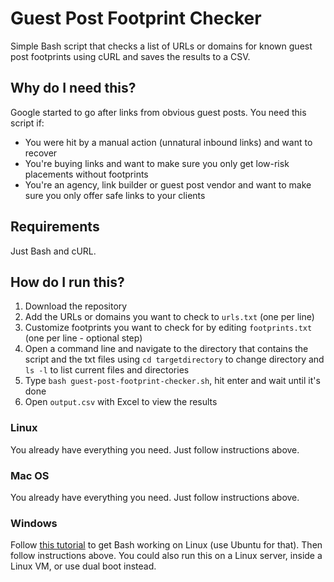 # Guest Post Footprint Checker
Simple Bash script that checks a list of URLs or domains for known guest post footprints using cURL and saves the results to a CSV.

## Why do I need this?
Google started to go after links from obvious guest posts. You need this script if:

- You were hit by a manual action (unnatural inbound links) and want to recover
- You're buying links and want to make sure you only get low-risk placements without footprints
- You're an agency, link builder or guest post vendor and want to make sure you only offer safe links to your clients

## Requirements
Just Bash and cURL.

## How do I run this?
1. Download the repository
2. Add the URLs or domains you want to check to `urls.txt` (one per line)
3. Customize footprints you want to check for by editing `footprints.txt` (one per line - optional step)
4. Open a command line and navigate to the directory that contains the script and the txt files using `cd targetdirectory` to change directory and `ls -l` to list current files and directories
5. Type `bash guest-post-footprint-checker.sh`, hit enter and wait until it's done
6. Open `output.csv` with Excel to view the results

### Linux
You already have everything you need. Just follow instructions above.

### Mac OS
You already have everything you need. Just follow instructions above.

### Windows
Follow [this tutorial](https://itsfoss.com/install-bash-on-windows/) to get Bash working on Linux (use Ubuntu for that). Then follow instructions above. You could also run this on a Linux server, inside a Linux VM, or use dual boot instead.
